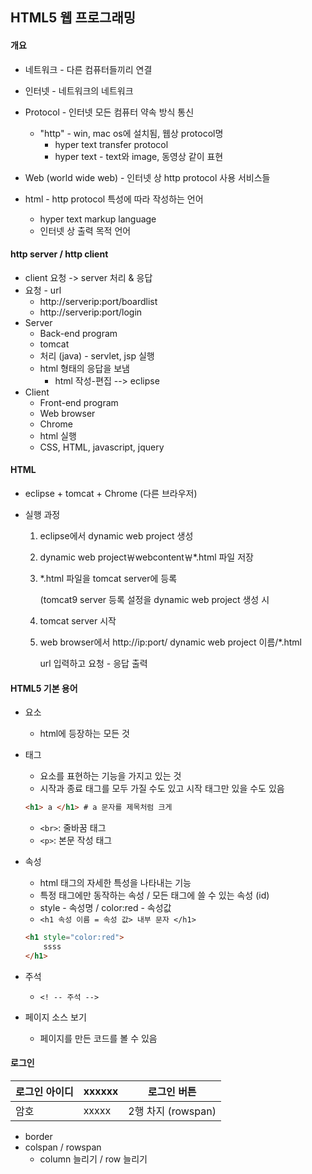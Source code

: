 ## HTML5 웹 프로그래밍





#### 개요

* 네트워크 - 다른 컴퓨터들끼리 연결
* 인터넷 - 네트워크의 네트워크
* Protocol - 인터넷 모든 컴퓨터 약속 방식 통신
  * "http" - win, mac os에 설치됨, 웹상 protocol명
    * hyper text transfer protocol
    * hyper text - text와 image, 동영상 같이 표현

* Web (world wide web) - 인터넷 상 http protocol 사용 서비스들
* html - http protocol 특성에 따라 작성하는 언어
  * hyper text markup language
  * 인터넷 상 출력 목적 언어





#### http server / http client

* client 요청 -> server 처리 & 응답
* 요청 - url
  * http://serverip:port/boardlist
  * http://serverip:port/login
* Server
  * Back-end program
  * tomcat
  * 처리 (java) - servlet, jsp 실행
  * html 형태의 응답을 보냄
    * html 작성-편집 --> eclipse
* Client
  * Front-end program
  * Web browser
  * Chrome
  * html 실행
  * CSS, HTML, javascript, jquery





#### HTML

* eclipse + tomcat + Chrome (다른 브라우저)

* 실행 과정

  1. eclipse에서 dynamic web project 생성

  2. dynamic web project￦webcontent￦*.html 파일 저장

  3. *.html 파일을 tomcat server에 등록

     (tomcat9 server 등록 설정을 dynamic web project 생성 시

  4. tomcat server 시작

  5. web browser에서 http://ip:port/ dynamic web project 이름/*.html

     url 입력하고 요청 - 응답 출력





#### HTML5 기본 용어

* 요소 
  * html에 등장하는 모든 것

* 태그

  * 요소를 표현하는 기능을 가지고 있는 것
  * 시작과 종료 태그를 모두 가질 수도 있고 시작 태그만 있을 수도 있음

  ```html
  <h1> a </h1> # a 문자를 제목처럼 크게
  ```
  * ``<br>``:  줄바꿈 태그
  * ``<p>``: 본문 작성 태그

* 속성

  * html 태그의 자세한 특성을 나타내는 기능
  * 특정 태그에만 동작하는 속성 / 모든 태그에 쓸 수 있는 속성 (id)
  * style - 속성명 / color:red - 속성값
  * ``<h1 속성 이름 = 속성 값> 내부 문자 </h1>``

  ```html
  <h1 style="color:red"> 
      ssss
  </h1>
  ```

* 주석
  * ``<! -- 주석 -->``
* 페이지 소스 보기 
  * 페이지를 만든 코드를 볼 수 있음





#### 로그인

| 로그인 아이디 | xxxxxx | 로그인 버튼        |
| ------------- | ------ | ------------------ |
| 암호          | xxxxx  | 2행 차지 (rowspan) |

* border
* colspan / rowspan
  * column 늘리기 / row 늘리기
